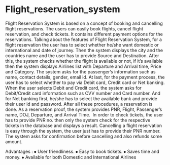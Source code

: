 # Flight_reservation_system
Flight Reservation System is based on a concept of booking and cancelling flight reservations. The users can easily book flights, cancel flight reservation, and check tickets. It contains different payment options for the reservations. 
Talking about the features of Flight Reservation System, for a flight reservation the user has to select whether he/she want domestic or international and date of journey. Then the system displays the city and the countries name and the user has to provide Source and Destination. After this, the system checks whether the flight is available or not, if it’s available then the system displays Airlines list with Departure and Arrival time, Price and Category. The system asks for the passenger’s information such as name, contact details, gender, email id. At last, for the payment process, the user has to select whether to pay via Debit card, Credit card or Net banking.
When the user selects Debit and Credit card, the system asks for Debit/Credit card information such as CVV number and Card number. And for Net banking first, he/she has to select the available bank and provide their user id and password. After all these procedures, a reservation is done. As a reservation proof, the system provides PNR, Flight, Passenger’s name, DOJ, Departure, and Arrival Time.  In order to check tickets, the user has to provide PNR no. then only the system check for the respective tickets in the database and displays a result. Cancelling a flight reservation is easy through the system, the user just has to provide their PNR number. The system asks for confirmation before cancelling and also refunds some amount.

Advantages : 
⦁	User friendliness.
⦁	Easy to book tickets.
⦁	Saves time and money.
⦁	Available for both Domestic and International Airlines
